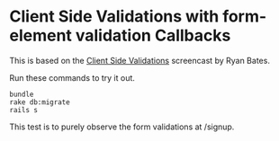 Client Side Validations with form-element validation Callbacks
===========

This is based on the [Client Side Validations](http://railscasts.com/episodes/263-client-side-validations) screencast by Ryan Bates.

Run these commands to try it out.

    bundle
    rake db:migrate
    rails s

This test is to purely observe the form validations at /signup.